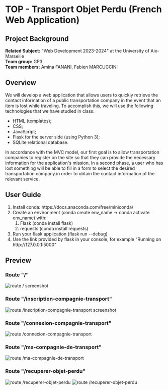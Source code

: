 # TOP - Transport Objet Perdu (French Web Application)

## Project Background
**Related Subject:** "Web Development 2023-2024"  at the University of Aix-Marseille<br>
**Team group:** GP3 <br>
**Team members:** Amina FANANI, Fabien MARCUCCINI 

## Overview
We will develop a web application that allows users to quickly retrieve the contact information of a public transportation company in the event that an item is lost while traveling. To accomplish this, we will use the following technologies that we have studied in class:
<ul>
  <li>HTML (templates);</li>
  <li>CSS;</li>
  <li>JavaScript;</li>
  <li>Flask for the server side (using Python 3);</li>
  <li>SQLite relational database.</li>
</ul>
In accordance with the MVC model, our first goal is to allow transportation companies to register on the site so that they can provide the necessary information for the application's mission. In a second phase, a user who has lost something will be able to fill in a form to select the desired transportation company in order to obtain the contact information of the relevant service.

## User Guide
<ol>
  <li>Install conda: https://docs.anaconda.com/free/miniconda/</li>
  <li>Create an environment (conda create env_name -> conda activate env_name) with:
    <ol>
      <li>Flask (conda install flask)</li>
      <li>requests (conda install requests)</li>
    </ol>
  <li>Run your flask application (flask run --debug)</li>
  <li>Use the link provided by flask in your console, for example "Running on http://127.0.0.1:5000"</li>
</ol>

## Preview
### Route "/"
<img alt="route / screenshot" src="https://fabien-marcuccini.notion.site/image/https%3A%2F%2Fprod-files-secure.s3.us-west-2.amazonaws.com%2Fb09fcc6c-df16-46f2-8a4f-d37dba6294b1%2F4501e2d8-af3b-4a27-884d-c53ec9d12b0a%2F02c29fe0-61b2-49b3-a91b-dd776bee2c28.png?table=block&id=959562ff-dd90-49e8-9644-173173190c4d&spaceId=b09fcc6c-df16-46f2-8a4f-d37dba6294b1&width=1340&userId=&cache=v2" />

### Route "/inscription-compagnie-transport"
<img alt="route /inscription-compagnie-transport screenshot" src="https://fabien-marcuccini.notion.site/image/https%3A%2F%2Fprod-files-secure.s3.us-west-2.amazonaws.com%2Fb09fcc6c-df16-46f2-8a4f-d37dba6294b1%2Fe6afaeb5-121f-45ea-b320-e57e2de0b31f%2FUntitled.png?table=block&id=c6c486c2-f275-4749-a2d0-a5b4e270354d&spaceId=b09fcc6c-df16-46f2-8a4f-d37dba6294b1&width=1420&userId=&cache=v2" />

### Route "/connexion-compagnie-transport"
<img alt="route /connexion-compagnie-transport" src="https://fabien-marcuccini.notion.site/image/https%3A%2F%2Fprod-files-secure.s3.us-west-2.amazonaws.com%2Fb09fcc6c-df16-46f2-8a4f-d37dba6294b1%2Fafa43ed8-4f62-441f-9cea-b6c68ce9a7e4%2FUntitled.png?table=block&id=c079032b-6d8d-418e-9cc3-eb80b5ba9439&spaceId=b09fcc6c-df16-46f2-8a4f-d37dba6294b1&width=2000&userId=&cache=v2" />

### Route "/ma-compagnie-de-transport"
<img alt="route /ma-compagnie-de-transport" src="https://fabien-marcuccini.notion.site/image/https%3A%2F%2Fprod-files-secure.s3.us-west-2.amazonaws.com%2Fb09fcc6c-df16-46f2-8a4f-d37dba6294b1%2F647d2fb7-672c-4dd9-a7d3-6f445a548750%2FUntitled.png?table=block&id=2bee64bd-e48a-4b9e-8f00-fbc85391e46a&spaceId=b09fcc6c-df16-46f2-8a4f-d37dba6294b1&width=2000&userId=&cache=v2" />

### Route "/recuperer-objet-perdu"
<img alt="route /recuperer-objet-perdu" src="https://fabien-marcuccini.notion.site/image/https%3A%2F%2Fprod-files-secure.s3.us-west-2.amazonaws.com%2Fb09fcc6c-df16-46f2-8a4f-d37dba6294b1%2F9e0188c2-6138-49f1-a30c-2a38f7d6075b%2FUntitled.png?table=block&id=a7558ac2-4a13-4e50-8ff2-f019c70652ad&spaceId=b09fcc6c-df16-46f2-8a4f-d37dba6294b1&width=1420&userId=&cache=v2" />
<img alt="route /recuperer-objet-perdu" src="https://fabien-marcuccini.notion.site/image/https%3A%2F%2Fprod-files-secure.s3.us-west-2.amazonaws.com%2Fb09fcc6c-df16-46f2-8a4f-d37dba6294b1%2Ff97abf47-5515-4996-b345-45384c093607%2FUntitled.png?table=block&id=48d6fa40-c2b3-449b-b74c-e5c45204bda2&spaceId=b09fcc6c-df16-46f2-8a4f-d37dba6294b1&width=2000&userId=&cache=v2" />



